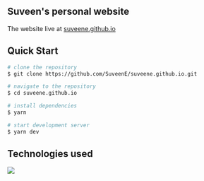 ## Suveen's personal website

The website live at [suveene.github.io](https://suveene.github.io/)

## Quick Start

```bash
# clone the repository
$ git clone https://github.com/SuveenE/suveene.github.io.git

# navigate to the repository
$ cd suveene.github.io

# install dependencies
$ yarn

# start development server
$ yarn dev
```

## Technologies used

![](https://skillicons.dev/icons?i=nextjs,tailwind,ts,github,githubactions,yarn)
